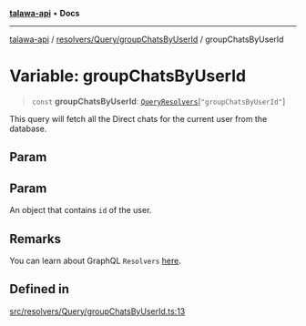 [**talawa-api**](../../../../README.md) • **Docs**

***

[talawa-api](../../../../modules.md) / [resolvers/Query/groupChatsByUserId](../README.md) / groupChatsByUserId

# Variable: groupChatsByUserId

> `const` **groupChatsByUserId**: [`QueryResolvers`](../../../../types/generatedGraphQLTypes/type-aliases/QueryResolvers.md)\[`"groupChatsByUserId"`\]

This query will fetch all the Direct chats for the current user from the database.

## Param

## Param

An object that contains `id` of the user.

## Remarks

You can learn about GraphQL `Resolvers`
[here](https://www.apollographql.com/docs/apollo-server/data/resolvers/).

## Defined in

[src/resolvers/Query/groupChatsByUserId.ts:13](https://github.com/PalisadoesFoundation/talawa-api/blob/3bacbf38707ebd3e3e5f1bc5b4cc7aa3b2adc169/src/resolvers/Query/groupChatsByUserId.ts#L13)
